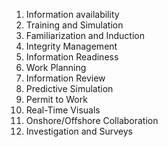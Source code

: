 1. Information availability 
2. Training and Simulation
3. Familiarization and Induction 
4. Integrity Management 
5. Information Readiness 
6. Work Planning 
7. Information Review 
8. Predictive Simulation 
9. Permit to Work
10. Real-Time Visuals 
11. Onshore/Offshore Collaboration
12. Investigation and Surveys 






